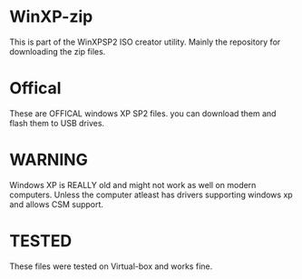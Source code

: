 # WinXP-zip
This is part of the WinXPSP2 ISO creator utility. Mainly the repository for downloading the zip files.

# Offical
These are OFFICAL windows XP SP2 files. you can download them and flash them to USB drives.

# WARNING

Windows XP is REALLY old and might not work as well on modern computers. Unless the computer atleast has drivers supporting windows xp and allows CSM support.

# TESTED

These files were tested on Virtual-box and works fine.
